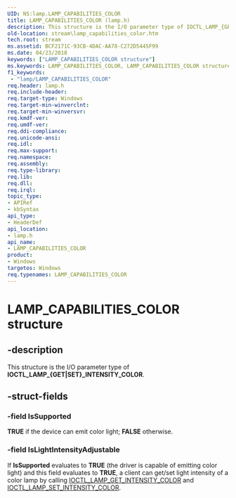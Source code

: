 ```yaml
---
UID: NS:lamp.LAMP_CAPABILITIES_COLOR
title: LAMP_CAPABILITIES_COLOR (lamp.h)
description: This structure is the I/O parameter type of IOCTL_LAMP_{GET|SET}_INTENSITY_COLOR.
old-location: stream\lamp_capabilities_color.htm
tech.root: stream
ms.assetid: BCF2171C-93CB-4DAC-AA78-C272D5445F99
ms.date: 04/23/2018
keywords: ["LAMP_CAPABILITIES_COLOR structure"]
ms.keywords: LAMP_CAPABILITIES_COLOR, LAMP_CAPABILITIES_COLOR structure [Streaming Media Devices], lamp/LAMP_CAPABILITIES_COLOR, stream.lamp_capabilities_color
f1_keywords:
 - "lamp/LAMP_CAPABILITIES_COLOR"
req.header: lamp.h
req.include-header: 
req.target-type: Windows
req.target-min-winverclnt: 
req.target-min-winversvr: 
req.kmdf-ver: 
req.umdf-ver: 
req.ddi-compliance: 
req.unicode-ansi: 
req.idl: 
req.max-support: 
req.namespace: 
req.assembly: 
req.type-library: 
req.lib: 
req.dll: 
req.irql: 
topic_type:
- APIRef
- kbSyntax
api_type:
- HeaderDef
api_location:
- lamp.h
api_name:
- LAMP_CAPABILITIES_COLOR
product:
- Windows
targetos: Windows
req.typenames: LAMP_CAPABILITIES_COLOR
---
```


# LAMP_CAPABILITIES_COLOR structure


## -description


This structure is the I/O parameter type of <b>IOCTL_LAMP_{GET|SET}_INTENSITY_COLOR</b>.


## -struct-fields




### -field IsSupported

<b>TRUE</b> if the device can emit color light; <b>FALSE</b> otherwise.


### -field IsLightIntensityAdjustable

If <b>IsSupported</b> evaluates to <b>TRUE</b> (the driver is capable of emitting color light) and this field evaluates to <b>TRUE</b>, a client can get/set light intensity of a color lamp by calling <a href="https://docs.microsoft.com/windows-hardware/drivers/ddi/lamp/ni-lamp-ioctl_lamp_get_intensity_color">IOCTL_LAMP_GET_INTENSITY_COLOR</a> and <a href="https://docs.microsoft.com/windows-hardware/drivers/ddi/lamp/ni-lamp-ioctl_lamp_set_intensity_color">IOCTL_LAMP_SET_INTENSITY_COLOR</a>.


